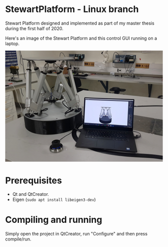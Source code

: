 # StewartPlatform - Linux branch
Stewart Platform designed and implemented as part of my master thesis during the first half of 2020.

Here's an image of the Stewart Platform and this control GUI running on a laptop.

![](Images/img.jpg)


# Prerequisites 
* Qt and QtCreator.
* Eigen (`sudo apt install libeigen3-dev`)

# Compiling and running
Simply open the project in QtCreator, run "Configure" and then press compile/run.



